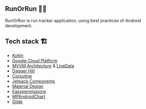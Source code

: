 ## RunOrRun 🏃‍♂️
RunOrRun is run tracker application, using best practices of Android development. 

## Tech stack 🏗
* [Kotlin](https://kotlinlang.org/)
* [Google Cloud Platform](https://cloud.google.com/)
* [MVVM Architecture](https://developer.android.com/jetpack/guide) & [LiveData](https://developer.android.com/topic/libraries/architecture/livedata)
* [Dagger Hilt](https://dagger.dev/hilt/)
* [Coroutine](https://developer.android.com/kotlin/coroutines)
* [Jetpack Components](https://developer.android.com/jetpack)
* [Material Design](https://material.io/design)
* [Easypermissions](https://github.com/googlesamples/easypermissions)
* [MPAndroidChart](https://github.com/PhilJay/MPAndroidChart)
* [Glide](https://github.com/bumptech/glide)
